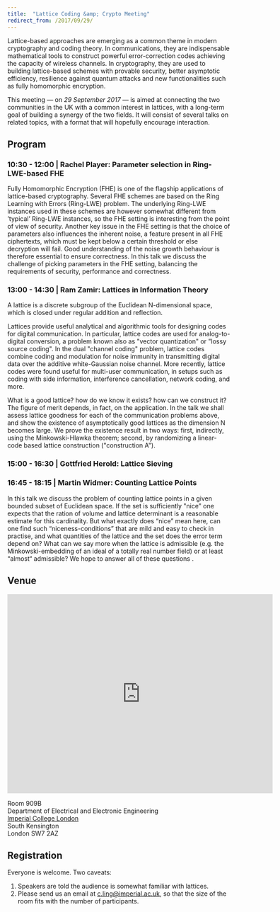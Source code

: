 ```yaml
---
title:  "Lattice Coding &amp; Crypto Meeting"
redirect_from: /2017/09/29/
---
```


Lattice-based approaches are emerging as a common theme in modern cryptography and coding theory. In communications, they are indispensable mathematical tools to construct powerful error-correction codes achieving the capacity of wireless channels. In cryptography, they are used to building lattice-based schemes with provable security, better asymptotic efficiency, resilience against quantum attacks and new functionalities such as fully homomorphic encryption.

This meeting — on *29 September 2017* — is aimed at connecting the two communities in the UK with a common interest in lattices, with a long-term goal of building a synergy of the two fields. It will consist of several talks on related topics, with a format that will hopefully encourage interaction.

## Program ##

### <span>10:30 - 12:00 | Rachel Player:</span> Parameter selection in Ring-LWE-based FHE ###

Fully Homomorphic Encryption (FHE) is one of the flagship applications of lattice-based cryptography. Several FHE schemes are based on the Ring Learning with Errors (Ring-LWE) problem. The underlying Ring-LWE instances used in these schemes are however somewhat different from ’typical’ Ring-LWE instances, so the FHE setting is interesting from the point of view of security. Another key issue in the FHE setting is that the choice of parameters also influences the inherent noise, a feature present in all FHE ciphertexts, which must be kept below a certain threshold or else decryption will fail. Good understanding of the noise growth behaviour is therefore essential to ensure correctness. In this talk we discuss the challenge of picking parameters in the FHE setting, balancing the requirements of security, performance and correctness.

### <span>13:00 - 14:30 | Ram Zamir:</span> Lattices in Information Theory ###

A lattice is a discrete subgroup of the Euclidean N-dimensional space, which is closed under regular addition and reflection.

Lattices provide useful analytical and algorithmic tools for designing codes for digital communication. In particular, lattice codes are used for analog-to-digital conversion, a problem known also as "vector quantization" or "lossy source coding". In the dual "channel coding" problem, lattice codes combine coding and modulation for noise immunity in transmitting digital data over the additive white-Gaussian noise channel. More recently, lattice codes were found useful for multi-user communication, in setups such as coding with side information, interference cancellation, network coding, and more.

What is a good lattice? how do we know it exists? how can we construct it? The figure of merit depends, in fact, on the application. In the talk we shall assess lattice goodness for each of the communication problems above, and show the existence of asymptotically good lattices as the dimension N becomes large. We prove the existence result in two ways: first, indirectly, using the Minkowski-Hlawka theorem; second, by randomizing a linear-code based lattice construction ("construction A").

### <span>15:00 - 16:30 | Gottfried Herold:</span> Lattice Sieving ###

### <span>16:45 - 18:15 | Martin Widmer:</span> Counting Lattice Points ###

In this talk we discuss the problem of counting lattice points in a given bounded subset of Euclidean space. If the set is sufficiently "nice" one expects that the ration of volume and lattice determinant is a reasonable estimate for this cardinality. But what exactly does “nice” mean here, can one find such “niceness-conditions” that are mild and easy to check in practise, and what quantities of the lattice and the set does the error term depend on? What can we say more when the lattice is admissible (e.g. the Minkowski-embedding of an ideal of a totally real number field) or at least “almost“ admissible? We hope to answer all of these questions .

## Venue ##

<iframe src="https://www.google.com/maps/embed?pb=!1m14!1m8!1m3!1d2483.7481554015103!2d-0.1774244!3d51.4994889!3m2!1i1024!2i768!4f13.1!3m3!1m2!1s0x0%3A0x31911b371c692e86!2sImperial+College!5e0!3m2!1sen!2suk!4v1457110930221" width="600" height="450" frameborder="0" style="border:0" allowfullscreen></iframe>

Room 909B  
Department of Electrical and Electronic Engineering  
[Imperial College London](http://www.imperial.ac.uk/visit/campuses/south-kensington/)  
South Kensington  
London SW7 2AZ  

## Registration ##

Everyone is welcome. Two caveats:

1. Speakers are told the audience is somewhat familiar with lattices.
2. Please send us an email at <c.ling@imperial.ac.uk>, so that the size of the room fits with the
   number of participants.
